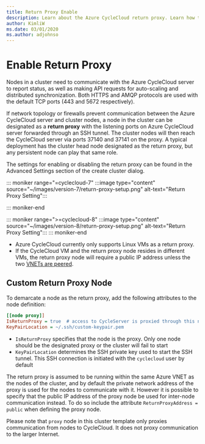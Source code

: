 ```yaml
---
title: Return Proxy Enable
description: Learn about the Azure CycleCloud return proxy. Learn how to designate a cluster node as a return proxy with listening ports on CycleCloud server forwarded through an SSH tunnel.
author: KimliW
ms.date: 03/01/2020
ms.author: adjohnso
---
```


# Enable Return Proxy

Nodes in a cluster need to communicate with the Azure CycleCloud server to
report status, as well as making API requests for auto-scaling and distributed
synchronization. Both HTTPS and AMQP protocols are used with the default TCP
ports (443 and 5672 respectively).

If network topology or firewalls prevent communication between the Azure
CycleCloud server and cluster nodes, a node in the cluster can be designated as
a **return proxy** with the listening ports on Azure CycleCloud server forwarded
through an SSH tunnel. The cluster nodes will then reach the CycleCloud server
via ports 37140 and 37141 on the proxy. A typical deployment has the cluster
head node designated as the return proxy, but any persistent node can play that
same role.

The settings for enabling or disabling the return proxy can be found in the
Advanced Settings section of the create cluster dialog. 

::: moniker range="=cyclecloud-7"
:::image type="content" source="~/images/version-7/return-proxy-setup.png" alt-text="Return Proxy Setting":::

::: moniker-end

::: moniker range=">=cyclecloud-8"
:::image type="content" source="~/images/version-8/return-proxy-setup.png" alt-text="Return Proxy Setting":::
::: moniker-end

- Azure CycleCloud currently only supports Linux VMs as a return proxy.
- If the CycleCloud VM and the return proxy node resides in different VMs, the
  return proxy node will require a public IP address unless the two [VNETs are
  peered](https://docs.microsoft.com/azure/virtual-network/virtual-network-peering-overview).


## Custom Return Proxy Node

To demarcate a node as the return proxy, add the following attributes to the
node definition:

``` ini
[[node proxy]]
IsReturnProxy = true  # access to CycleServer is proxied through this node
KeyPairLocation = ~/.ssh/custom-keypair.pem
```

- `IsReturnProxy` specifies that the node is the proxy. Only one node should be
  the designated proxy or the cluster will fail to start
- `KeyPairLocation` determines the SSH private key used to start the SSH tunnel.
  This SSH connection is initiated with the `cyclecloud` user by default

The return proxy is assumed to be running within the same Azure VNET as the
nodes of the cluster, and by default the private network address of the proxy is
used for the nodes to communicate with it. However it is possible to specify
that the public IP address of the proxy node be used for inter-node
communication instead. To do so include the attribute `ReturnProxyAddress =
public` when defining the proxy node.

Please note that `proxy` node in this cluster template only proxies
communication from nodes to CycleCloud. It does not proxy communication to the
larger Internet.

